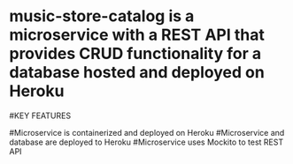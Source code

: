 # music-store-catalog is a microservice with a REST API that provides CRUD functionality for a database hosted and deployed on Heroku

#KEY FEATURES

#Microservice is containerized and deployed on Heroku
#Microservice and database are deployed to Heroku
#Microservice uses Mockito to test REST API
